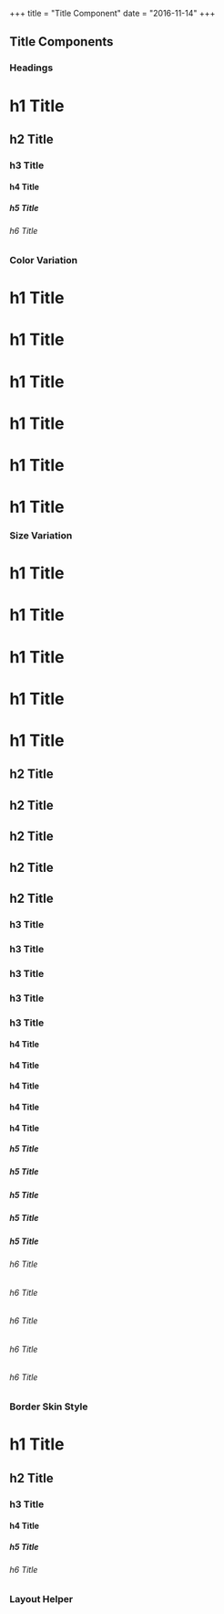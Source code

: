 +++
title = "Title Component"
date = "2016-11-14"
+++

## Title Components
### Headings

<div>
<h1 class="title">h1 Title</h1>
<h2 class="title">h2 Title</h2>
<h3 class="title">h3 Title</h3>
<h4 class="title">h4 Title</h4>
<h5 class="title">h5 Title</h5>
<h6 class="title">h6 Title</h6>
</div>

### Color Variation

<div>
<h1 class="title">h1 Title</h1>
<h1 class="title primary">h1 Title</h1>
<h1 class="title green">h1 Title</h1>
<h1 class="title blue">h1 Title</h1>
<h1 class="title orange">h1 Title</h1>
<h1 class="title red">h1 Title</h1>
</div>

### Size Variation

<div>
<h1 class="title mini">h1 Title</h1>
<h1 class="title small">h1 Title</h1>
<h1 class="title">h1 Title</h1>
<h1 class="title large">h1 Title</h1>
<h1 class="title big">h1 Title</h1>

<h2 class="title mini">h2 Title</h2>
<h2 class="title small">h2 Title</h2>
<h2 class="title">h2 Title</h2>
<h2 class="title large">h2 Title</h2>
<h2 class="title big">h2 Title</h2>

<h3 class="title mini">h3 Title</h3>
<h3 class="title small">h3 Title</h3>
<h3 class="title">h3 Title</h3>
<h3 class="title large">h3 Title</h3>
<h3 class="title big">h3 Title</h3>

<h4 class="title mini">h4 Title</h4>
<h4 class="title small">h4 Title</h4>
<h4 class="title">h4 Title</h4>
<h4 class="title large">h4 Title</h4>
<h4 class="title big">h4 Title</h4>

<h5 class="title mini">h5 Title</h5>
<h5 class="title small">h5 Title</h5>
<h5 class="title">h5 Title</h5>
<h5 class="title large">h5 Title</h5>
<h5 class="title big">h5 Title</h5>

<h6 class="title mini">h6 Title</h6>
<h6 class="title small">h6 Title</h6>
<h6 class="title">h6 Title</h6>
<h6 class="title large">h6 Title</h6>
<h6 class="title big">h6 Title</h6>
</div>

### Border Skin Style

<div>
<h1 class="title border">h1 Title</h1>
<h2 class="title border">h2 Title</h2>
<h3 class="title border">h3 Title</h3>
<h4 class="title border">h4 Title</h4>
<h5 class="title border">h5 Title</h5>
<h6 class="title border">h6 Title</h6>
</div>

### Layout Helper



